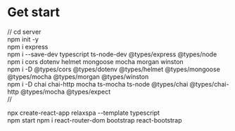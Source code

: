 # Get start
// cd server  
npm init -y  
npm i express   
npm i --save-dev typescript ts-node-dev @types/express @types/node  
npm i cors dotenv helmet mongoose mocha morgan winston  
npm i -D @types/cors @types/dotenv @types/helmet @types/mongoose @types/mocha @types/morgan @types/winston  
npm i -D chai chai-http mocha ts-mocha ts-node @types/chai @types/chai-http @types/mocha @types/expect  
//

npx create-react-app relaxspa --template typescript  
npm start
npm i react-router-dom bootstrap react-bootstrap


